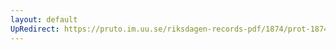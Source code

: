 ```yaml
---
layout: default
UpRedirect: https://pruto.im.uu.se/riksdagen-records-pdf/1874/prot-1874--fk--321/prot-1874--fk--321_008.pdf
---
```

